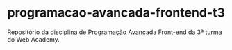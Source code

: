 # programacao-avancada-frontend-t3
Repositório da disciplina de Programação Avançada Front-end da 3ª turma do Web Academy.
